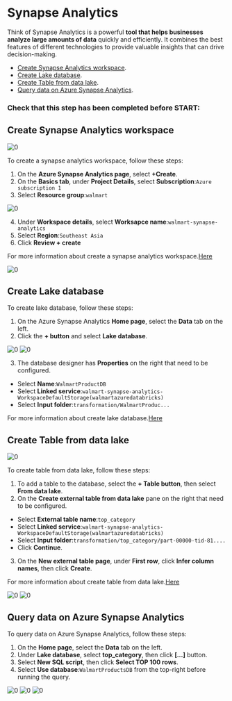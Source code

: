 # Synapse Analytics
Think of Synapse Analytics is a powerful **tool that helps businesses analyze large amounts of data** quickly and efficiently. It combines the best features of different technologies to provide valuable insights that can drive decision-making.

- [Create Synapse Analytics workspace](sections/04-synapse-analytics.md).<br>
- [Create Lake database](sections/04-synapse-analytics.md).<br>
- [Create Table from data lake](sections/04-synapse-analytics.md).<br>
- [Query data on Azure Synapse Analytics](sections/04-synapse-analytics.md).<br>

### Check that this step has been completed before START:

## Create Synapse Analytics workspace

![0](/images/69.png)

To create a synapse analytics workspace, follow these steps:
1. On the **Azure Synapse Analytics page**, select **+Create**.
2. On the **Basics tab**, under **Project Details**, select **Subscription**:`Azure subscription 1`
3. Select **Resource group**:`walmart`

![0](/images/70.png)

4. Under **Workspace details**, select **Worksapce name**:`walmart-synapse-analytics`
5. Select **Region**:`Southeast Asia`
6. Click **Review + create**

For more information about create a synapse analytics workspace.[Here](https://learn.microsoft.com/en-us/azure/synapse-analytics/get-started-create-workspace)

![0](/images/71.png)

## Create Lake database

To create lake database, follow these steps:
1. On the Azure Synapse Analytics **Home page**, select the **Data** tab on the left.
2. Click the **+ button** and select **Lake database**.

![0](/images/72.png)
![0](/images/73.png)

3. The database designer has **Properties** on the right that need to be configured.
- Select **Name**:`WalmartProductDB`
- Select **Linked service**:`walmart-synapse-analytics-WorkspaceDefaultStorage(walmartazuredatabricks)`
- Select **Input folder**:`transformation/WalmartProduc...`

For more information about create lake database.[Here](https://learn.microsoft.com/en-us/azure/synapse-analytics/database-designer/create-empty-lake-database)

## Create Table from data lake

![0](/images/74.png)

To create table from data lake, follow these steps:
1. To add a table to the database, select the **+ Table button**, then select **From data lake**.
2. On the **Create external table from data lake** pane on the right that need to be configured.
- Select **External table name**:`top_category`
- Select **Linked service**:`walmart-synapse-analytics-WorkspaceDefaultStorage(walmartazuredatabricks)`
- Select **Input folder**:`transformation/top_category/part-00000-tid-81....`
- Click **Continue**.
3. On the **New external table page**, under **First row**, click **Infer column names**, then click **Create**.

For more information about create table from data lake.[Here](https://learn.microsoft.com/en-us/azure/synapse-analytics/database-designer/create-empty-lake-database)

![0](/images/75.png)
![0](/images/76.png)

## Query data on Azure Synapse Analytics

To query data on Azure Synapse Analytics, follow these steps:
1. On the **Home page**, select the **Data** tab on the left.
2. Under **Lake database**, select **top_category**, then click **[...]** button.
3. Select **New SQL script**, then click **Select TOP 100 rows**.
4. Select **Use database**:`WalmartProductsDB` from the top-right before running the query.

![0](/images/77.png)
![0](/images/78.png)
![0](/images/79.png)
